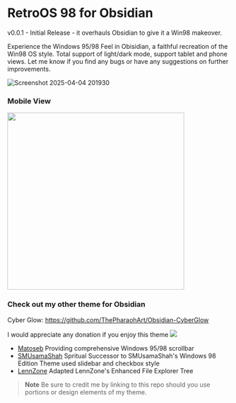 # RetroOS 98 for Obsidian
v0.0.1 - Initial Release - it overhauls Obsidian to give it a Win98 makeover.

Experience the Windows 95/98 Feel in Obisidian, a faithful recreation of the Win98 OS style. Total support of light/dark mode, support tablet and phone views. Let me know if you find any bugs or have any suggestions on further improvements. 

![Screenshot 2025-04-04 201930](https://github.com/user-attachments/assets/03c7ead0-88db-4b9a-a6f0-55a7c0a1e4f6)

### Mobile View
<img src= "https://github.com/user-attachments/assets/3248f7ff-801f-4530-b6e0-eb76026fbfd4" height="400">

### Check out my other theme for Obsidian
Cyber Glow: https://github.com/ThePharaohArt/Obsidian-CyberGlow

I would appreciate any donation if you enjoy this theme
<a href="https://www.buymeacoffee.com/TheEmperorArt"><img src="https://img.buymeacoffee.com/button-api/?text=Buy me a pizza&emoji=🍕&slug=TheEmperorArt&button_colour=690ed8&font_colour=ffffff&font_family=Inter&outline_colour=ffffff&coffee_colour=FFDD00" /></a>

- [Matoseb](https://github.com/Matoseb/) Providing comprehensive Windows 95/98 scrollbar
- [SMUsamaShah](https://github.com/SMUsamaShah) Spritual Successor to SMUsamaShah's Windows 98 Edition Theme used slidebar and checkbox style
- [LennZone](https://github.com/LennZone) Adapted LennZone's Enhanced File Explorer Tree

> **Note**
> Be sure to credit me by linking to this repo should you use portions or design elements of my theme.
